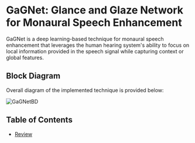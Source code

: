 # GaGNet: Glance and Glaze Network for Monaural Speech Enhancement

GaGNet is a deep learning-based technique for monaural speech enhancement that leverages the human hearing system's ability to focus on local information provided in the speech signal while capturing context or global features.

## Block Diagram
Overall diagram of the implemented technique is provided below: 

![GaGNetBD](https://github.com/mohammadr8za/Glance-and-Glaze-s-README/assets/72736177/6d2053f6-8425-48c4-bb2b-34d7810a426a)

## Table of Contents
- [Review](#review)
